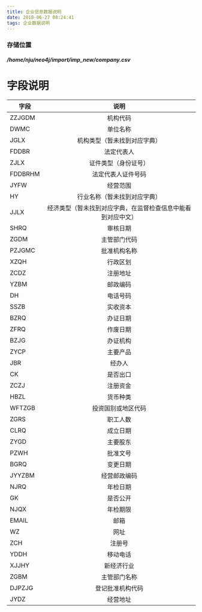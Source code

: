 ```yaml
---
title: 企业信息数据说明
date: 2018-06-27 08:24:41
tags: 企业数据说明
---
```


### 存储位置

##### /home/nju/neo4j/import/imp_new/company.csv

# 字段说明

| 字段      | 说明    |  
| --------   | :-----:  | 
|ZZJGDM      	|机构代码|  
|DWMC    	|单位名称  |
|JGLX      	|机构类型（暂未找到对应字典）      |  	  
|FDDBR      	|法定代表人      |
|ZJLX      	|证件类型（身份证号）      |
|FDDBRHM      	|法定代表人证件号码      |
|JYFW      	|经营范围      |
|HY      	|行业名称（暂未找到对应字典）      |
|JJLX      	|经济类型（暂未找到对应字典，在监督检查信息中能看到对应中文）     |
|SHRQ      	|审核日期      |
|ZGDM      	|主管部门代码      |
|PZJGMC      	|批准机构名称      |
|XZQH      	|行政区划      |
|ZCDZ      	|注册地址      |
|YZBM      	|邮政编码     |
|DH      	|电话号码      |
|SSZB      	|实收资本      |
|BZRQ      	|办证日期      |
|ZFRQ      	|作废日期     |
|BZJG      	|办证机构      |
|ZYCP      	|主要产品      |
|JBR      	|经办人      |
|CK      	|是否出口      |
|ZCZJ      	|注册资金      |
|HBZL      	|货币种类      |
|WFTZGB      	|投资国别或地区代码     |	  
|ZGRS      	|职工人数      |
|CLRQ      	|成立日期      |
|ZYGD      	|主要股东      |
|PZWH      	|批准文号      |
|BGRQ      	|变更日期      |
|JYYZBM      	|经营邮政编码      |
|NJRQ      	|年检日期      |
|GK      	|是否公开      |
|NJQX      	|年检期限      |
|EMAIL      	|邮箱      |
|WZ      	|网址      |
|ZCH      	|注册号      |
 |YDDH      	|移动电话      |
|XJJHY      	|新经济行业      |
|ZGBM      	|主管部门名称      |
|DJPZJG      	|登记批准机构代码      |
|JYDZ      	|经营地址      |




